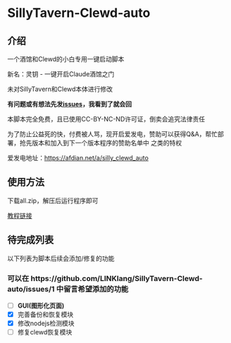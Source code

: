 # SillyTavern-Clewd-auto

## 介绍

一个酒馆和Clewd的小白专用一键启动脚本

新名：灵钥 - 一键开启Claude酒馆之门

未对SillyTavern和Clewd本体进行修改

**有问题或有想法先发[issues](https://github.com/LINKlang/SillyTavern-Clewd-auto/issues)，我看到了就会回**

本脚本完全免费，且已使用CC-BY-NC-ND许可证，倒卖会追究法律责任

为了防止公益死的快，付费被人骂，现开启爱发电，赞助可以获得Q&A，帮忙部署，抢先版本和加入到下一个版本程序的赞助名单中 之类的特权

爱发电地址：https://afdian.net/a/silly_clewd_auto

<h2>使用方法</h2>

下载all.zip，解压后运行程序即可

[教程链接](https://sqivg8d05rm.feishu.cn/wiki/QupDwUGhJiiZP6kLfuDcit3LnRg?from=from_copylink)

## 待完成列表
以下列表为脚本后续会添加/修复的功能
<h3>可以在 https://github.com/LINKlang/SillyTavern-Clewd-auto/issues/1 中留言希望添加的功能</h3>

- [ ] **GUI(图形化页面)**
- [x] 完善备份和恢复模块
- [x] 修改nodejs检测模块
- [ ] 修复clewd恢复模块
